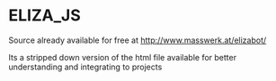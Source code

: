 # ELIZA_JS

Source already available for free at http://www.masswerk.at/elizabot/

Its a stripped down version of the html file available for better understanding and integrating to projects
